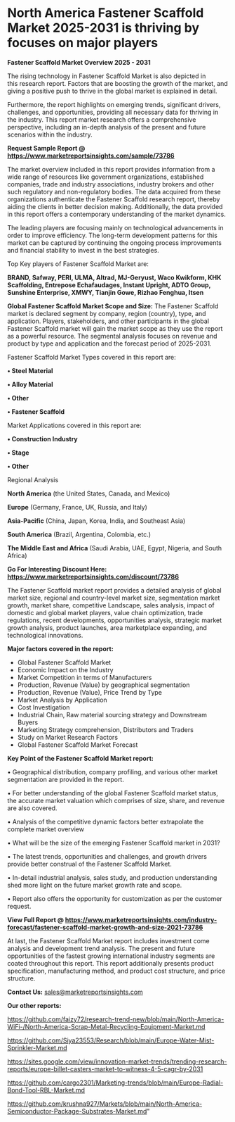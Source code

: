 # North America Fastener Scaffold Market 2025-2031 is thriving by focuses on major players

<Strong> Fastener Scaffold Market Overview 2025 - 2031</strong>

The rising technology in Fastener Scaffold Market is also depicted in this research report. Factors that are boosting the growth of the market, and giving a positive push to thrive in the global market is explained in detail.

Furthermore, the report highlights on emerging trends, significant drivers, challenges, and opportunities, providing all necessary data for thriving in the industry. This report market research offers a comprehensive perspective, including an in-depth analysis of the present and future scenarios within the industry.

<strong>Request Sample Report @ <a href=https://www.marketreportsinsights.com/sample/73786>https://www.marketreportsinsights.com/sample/73786</a></strong>

The market overview included in this report provides information from a wide range of resources like government organizations, established companies, trade and industry associations, industry brokers and other such regulatory and non-regulatory bodies. The data acquired from these organizations authenticate the Fastener Scaffold research report, thereby aiding the clients in better decision making. Additionally, the data provided in this report offers a contemporary understanding of the market dynamics.

The leading players are focusing mainly on technological advancements in order to improve efficiency. The long-term development patterns for this market can be captured by continuing the ongoing process improvements and financial stability to invest in the best strategies.

Top Key players of Fastener Scaffold Market are:

<strong>BRAND, Safway, PERI, ULMA, Altrad, MJ-Geryust, Waco Kwikform, KHK Scaffolding, Entrepose Echafaudages, Instant Upright, ADTO Group, Sunshine Enterprise, XMWY, Tianjin Gowe, Rizhao Fenghua, Itsen</strong>

<strong><b>Global Fastener Scaffold Market Scope and Size:</b></strong>
The Fastener Scaffold market is declared segment by company, region (country), type, and application. Players, stakeholders, and other participants in the global Fastener Scaffold market will gain the market scope as they use the report as a powerful resource. The segmental analysis focuses on revenue and product by type and application and the forecast period of 2025-2031.

Fastener Scaffold Market Types covered in this report are:

<strong>• Steel Material

• Alloy Material

• Other

• Fastener Scaffold</strong>

Market Applications covered in this report are:

<strong>• Construction Industry

• Stage

• Other</strong> 

Regional Analysis

<strong>North America</strong> (the United States, Canada, and Mexico)

<strong>Europe</strong> (Germany, France, UK, Russia, and Italy)

<strong>Asia-Pacific</strong> (China, Japan, Korea, India, and Southeast Asia)

<strong>South America</strong> (Brazil, Argentina, Colombia, etc.)

<strong>The Middle East and Africa</strong> (Saudi Arabia, UAE, Egypt, Nigeria, and South Africa)

<strong>Go For Interesting Discount Here: <a href=https://www.marketreportsinsights.com/discount/73786>https://www.marketreportsinsights.com/discount/73786</a></strong>

The Fastener Scaffold market report provides a detailed analysis of global market size, regional and country-level market size, segmentation market growth, market share, competitive Landscape, sales analysis, impact of domestic and global market players, value chain optimization, trade regulations, recent developments, opportunities analysis, strategic market growth analysis, product launches, area marketplace expanding, and technological innovations.

<strong><b>Major factors covered in the report:</b></strong>
<ul>
  <li>Global Fastener Scaffold Market </li>
  <li>Economic Impact on the Industry</li>
  <li>Market Competition in terms of Manufacturers</li>
  <li>Production, Revenue (Value) by geographical segmentation</li>
  <li>Production, Revenue (Value), Price Trend by Type</li>
  <li>Market Analysis by Application</li>
  <li>Cost Investigation</li>
  <li>Industrial Chain, Raw material sourcing strategy and Downstream Buyers</li>
  <li>Marketing Strategy comprehension, Distributors and Traders</li>
  <li>Study on Market Research Factors</li>
  <li>Global Fastener Scaffold Market Forecast</li>
</ul>

<strong><b>Key Point of the Fastener Scaffold Market report:</b></strong>

• Geographical distribution, company profiling, and various other market segmentation are provided in the report.

• For better understanding of the global Fastener Scaffold market status, the accurate market valuation which comprises of size, share, and revenue are also covered.

• Analysis of the competitive dynamic factors better extrapolate the complete market overview

• What will be the size of the emerging Fastener Scaffold market in 2031?

• The latest trends, opportunities and challenges, and growth drivers provide better construal of the Fastener Scaffold Market.

• In-detail industrial analysis, sales study, and production understanding shed more light on the future market growth rate and scope.

• Report also offers the opportunity for customization as per the customer request.

<strong><b>View Full Report @ <a href=https://www.marketreportsinsights.com/industry-forecast/fastener-scaffold-market-growth-and-size-2021-73786>https://www.marketreportsinsights.com/industry-forecast/fastener-scaffold-market-growth-and-size-2021-73786</a></b></strong>


At last, the Fastener Scaffold Market report includes investment come analysis and development trend analysis. The present and future opportunities of the fastest growing international industry segments are coated throughout this report. This report additionally presents product specification, manufacturing method, and product cost structure, and price structure.

<strong>Contact Us:</strong>
sales@marketreportsinsights.com

<strong>Our other reports:</strong>

<a href=https://github.com/faizy72/research-trend-new/blob/main/North-America-WiFi-/North-America-Scrap-Metal-Recycling-Equipment-Market.md>https://github.com/faizy72/research-trend-new/blob/main/North-America-WiFi-/North-America-Scrap-Metal-Recycling-Equipment-Market.md</a>

<a href=https://github.com/Siya23553/Research/blob/main/Europe-Water-Mist-Sprinkler-Market.md>https://github.com/Siya23553/Research/blob/main/Europe-Water-Mist-Sprinkler-Market.md</a>

<a href=https://sites.google.com/view/innovation-market-trends/trending-research-reports/europe-billet-casters-market-to-witness-4-5-cagr-by-2031>https://sites.google.com/view/innovation-market-trends/trending-research-reports/europe-billet-casters-market-to-witness-4-5-cagr-by-2031</a>

<a href=https://github.com/cargo2301/Marketing-trends/blob/main/Europe-Radial-Bond-Tool-RBL-Market.md>https://github.com/cargo2301/Marketing-trends/blob/main/Europe-Radial-Bond-Tool-RBL-Market.md</a>

<a href=https://github.com/krushna927/Markets/blob/main/North-America-Semiconductor-Package-Substrates-Market.md>https://github.com/krushna927/Markets/blob/main/North-America-Semiconductor-Package-Substrates-Market.md</a>"
